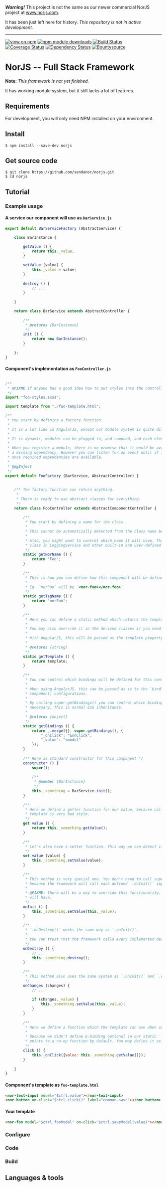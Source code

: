 
***Warning!*** This project is not the same as our newer commercial NorJS project at www.norjs.com.

It has been just left here for history. *This repository is not in active development.*

-------------------------------------------

[![view on npm](http://img.shields.io/npm/v/norjs.svg)](https://www.npmjs.org/package/norjs)
[![npm module downloads](http://img.shields.io/npm/dt/norjs.svg)](https://www.npmjs.org/package/norjs)
[![Build Status](https://travis-ci.org/sendanor/norjs.svg?branch=master)](https://travis-ci.org/sendanor/norjs)
[![Coverage Status](https://coveralls.io/repos/github/sendanor/norjs/badge.svg?branch=master)](https://coveralls.io/github/sendanor/norjs?branch=master)
[![Dependency Status](https://david-dm.org/sendanor/norjs.svg)](https://david-dm.org/sendanor/norjs)
[![Bountysource](https://img.shields.io/bountysource/team/norjs/activity.svg)](https://www.bountysource.com/teams/norjs)

# NorJS -- Full Stack Framework

**Note:** *This framework is not yet finished.* 

It has working module system, but it still lacks a lot of features. 

## Requirements

For development, you will only need NPM installed on your environment.

<!-- FIXME: Add a link to Node installation guide -->

## Install

    $ npm install --save-dev norjs
 
## Get source code

    $ git clone https://github.com/sendanor/norjs.git
    $ cd norjs

## Tutorial

### Example usage

#### A service our component will use as `BarService.js`

```javascript
export default BarServiceFactory (AbstractService) {

    class BarInstance {

        getValue () {
            return this._value;
        }
        
        setValue (value) {
            this._value = value;
        }
        
        destroy () {
            // ...
        }
        
    }

    return class BarService extends AbstractController {
        
        /** 
         * @returns {BarInstance}
         */
        init () {
            return new BarInstance();
        }
        
    };
}
```

#### Component's implementation as `FooController.js`

```javascript

/** 
 * @FIXME If anyone has a good idea how to put styles into the controller class, I'd be happy to hear about it
 */
import "foo-styles.scss";

import template from "./foo-template.html";

/** 
 * You start by defining a factory function.
 * 
 * It is a lot like in AngularJS, except our module system is quite different. 
 * 
 * It is dynamic, modules can be plugged in, and removed, and each element is event observable. There is also no providers.
 * 
 * When you register a module, there is no promise that it would be available instantly -- for example in case of 
 * a missing dependency. However you can listen for an event until it is ready. The module will be loaded automatically 
 * once required dependencies are available.
 * 
 * @ngInject
 */
export default FooFactory (BarService, AbstractController) {
    
    
    /** The factory function can return anything.
     * 
     * There is ready to use abstract classes for everything.
     */
    return class FooController extends AbstractComponentController {
        
        /**
         * You start by defining a name for the class.
         * 
         * This cannot be automatically detected from the class name because it might be obscured by a minifier.
         * 
         * Also, you might want to control which name it will have. This name will be used as an unique keyword for this
         * class in LoggingService and other built-in and user-defined solutions.
         */
        static getNorName () {
            return "Foo";
        }
        
        /**
         * This is how you can define how this component will be defined as a tag. 
         * 
         * Eg. `norFoo` will be `<nor-foo></nor-foo>`
         */
        static getTagName () {
            return "norFoo";
        }
        
        /**
         * Here you can define a static method which returns the template.
         * 
         * You may also override it in the derived classes if you need to.
         * 
         * With AngularJS, this will be passed as the template property to the configuration.
         * 
         * @returns {string}
         */
        static getTemplate () {
            return template;
        }
        
        /** 
         * You can control which bindings will be defined for this controller.
         * 
         * When using AngularJS, this can be passed as is to the `bindToController` (for controllers) or `bindings` (for 
         * component) configurations.
         * 
         * By calling super.getBindings() you can control which bindings the extended class defines and override if 
         * necessary. This is normal ES6 inheritanze.
         * 
         * @returns {object}
         */
        static getBindings () {
            return _.merge({}, super.getBindings(), {
                "_onClick": "&onClick",
                "_value": "<model"
            });
        }
        
        /** Here is standard constructor for this component */
        constructor () {
            super();
            
            /** 
             * @member {BarInstance}
             */
            this._something = BarService.init();
        }
    
        /** 
         * Here we define a getter function for our value, because calling another depended service directly from a 
         * template is very bad style.
         */
        get value () {
            return this._something.getValue();
        }
        
        /** 
         * Let's also have a setter function. This way we can detect if our template changes the model.
         */
        set value (value) {
            this._something.setValue(value);
        }
        
        /** 
         * This method is very special one. You don't need to call super here, even if the parent has a implementation, 
         * because the framework will call each defined `.onInit()` implementation automatically.
         * 
         * @FIXME: There will be a way to override this functionality, but it is not yet decided which method name it 
         * will have.
         */
        onInit () {
            this._something.setValue(this._value);
        }
        
        /** 
         * `.onDestroy()` works the same way as `.onInit()`. 
         * 
         * You can trust that the framework calls every implemented destructor function automatically.
         */
        onDestroy () {
            // ...
            this._something.destroy();
        }
        
        /** 
         * This method also uses the same system as `.onInit()` and `.onDestroy()`.
         */
        onChanges (changes) {
            // ...
            
            if (changes._value) {
                this._something.setValue(this._value);
            }
        }
        
        /** 
         * Here we define a function which the template can use when something is clicked. 
         * 
         * Because we didn't define &-binding optional in our static `.getBindings()`, we can trust that `this._onClick` 
         * points to a no-op function by default. You may define it as optional with a `?` after the `&`.
         */
        click () {
            this._onClick({value: this._something.getValue()});
        }
        
    }
}
```

#### Component's template as `foo-template.html`

```html
<nor-text-input model="$ctrl.value"></nor-text-input>
<nor-button on-click="$ctrl.click()" label="common.save"></nor-button>
```

#### Your template

```html
<nor-foo model="$ctrl.fooModel" on-click="$ctrl.saveModel(value)"></nor-foo>
```

### Configure

### Code

### Build

## Languages & tools

